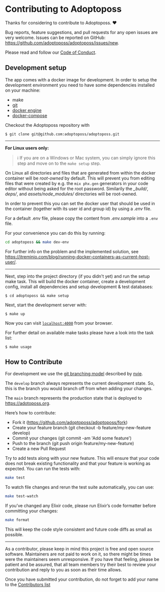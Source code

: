 # Contributing to Adoptoposs

Thanks for considering to contribute to Adoptoposs. ❤

Bug reports, feature suggestions, and pull requests for any open issues are very welcome. Issues can be reported on GitHub: https://github.com/adoptoposs/adoptoposs/issues/new.

Please read and follow our [Code of Conduct](https://github.com/adoptoposs/adoptoposs/blob/main/CODE_OF_CONDUCT.md).

## Development setup

The app comes with a docker image for development. 
In order to setup the development environment you need to have some dependencies installed on your machine:

- make
- [git](https://git-scm.com/downloads)
- [docker engine](https://docs.docker.com/install/)
- [docker-compose](https://docs.docker.com/compose/install/)

Checkout the Adoptoposs repository with

```
$ git clone git@github.com:adoptoposs/adoptoposs.git
```

-----

**For Linux users only:**

> ℹ️ If you are on a Windows or Mac system, you can simply ignore
> this step and move on to the `make setup` step.

On Linux all directories and files that are generated from within the docker
container will be _root-owned_ by default. This will prevent you from editing
files that were created by e.g. the `mix phx.gen` generators in your code editor
without being asked for the root password.
Similarily the _\_build/_, _deps/_, and _assets/node\_modules/_ directories will be root-owned.

In order to prevent this you can set the docker user that should be used in the
container (together with its user id and group id) by using a _.env_ file.

For a default .env file, please copy the content from _.env.sample_ into a `.env` file.

For your convenience you can do this by running:

```bash
cd adoptoposs && make dev-env
```

For further info on the problem and the implemented solution, see
https://jtreminio.com/blog/running-docker-containers-as-current-host-user/.

-----

Next, step into the project directory (if you didn't yet) and run the setup make task.
This will build the docker container, create a development config, install all
dependencies and setup development & test databases:

```
$ cd adoptoposs && make setup
```

Next, start the development server with:

```
$ make up
```

Now you can visit [`localhost:4000`](http://localhost:4000) from your browser.


For further detail on available make tasks please have a look into the task list:

```
$ make usage
```

## How to Contribute

For development we use the [git branching model](http://nvie.com/posts/a-successful-git-branching-model) described by [nvie](https://github.com/nvie).

The `develop` branch always represents the current development state.
So, this is the branch you would branch off from when adding your changes.

The `main` branch represents the production state that is deployed to https://adotoposs.org.

Here’s how to contribute:

* Fork it (https://github.com/adoptoposs/adoptoposs/fork)
* Create your feature branch (git checkout -b feature/my-new-feature develop)
* Commit your changes (git commit -am 'Add some feature')
* Push to the branch (git push origin feature/my-new-feature)
* Create a new Pull Request

Try to add tests along with your new feature. This will ensure that your code does not break existing functionality and that your feature is working as expected. You can run the tests with:

```bash
make test
```

To watch file changes and rerun the test suite automatically, you can use:

```bash
make test-watch
```

If you’ve changed any Elixir code, please run Elixir’s code formatter before committing your changes:

```bash
make format
```

This will keep the code style consistent and future code diffs as small as possible.

---------

As a contributor, please keep in mind this project is free and open source software. Maintainers are not paid to work on it, so there might be times were the maintainers seem unresponsive. If you have that feeling, please be patient and be assured, that all team members try their best to review your contribution and reply to you as soon as their time allows.

Once you have submitted your contribution, do not forget to add your name to the [Contributors list](CONTRIBUTORS.md)
